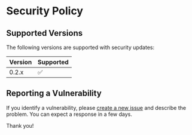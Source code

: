 # Security Policy

## Supported Versions

The following versions are supported with security updates:

| Version | Supported          |
| ------- | ------------------ |
| 0.2.x   | :white_check_mark: |

## Reporting a Vulnerability

If you identify a vulnerability,
please [create a new issue](https://github.com/props-sh/props/issues/new)
and describe the problem. You can expect a response in a few days.

Thank you!
